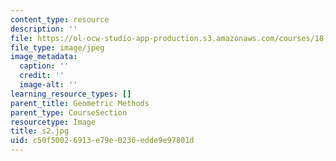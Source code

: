 ```yaml
---
content_type: resource
description: ''
file: https://ol-ocw-studio-app-production.s3.amazonaws.com/courses/18-03sc-differential-equations-fall-2011/c50f50026913e79e0236edde9e97801d_s2.jpg
file_type: image/jpeg
image_metadata:
  caption: ''
  credit: ''
  image-alt: ''
learning_resource_types: []
parent_title: Geometric Methods
parent_type: CourseSection
resourcetype: Image
title: s2.jpg
uid: c50f5002-6913-e79e-0236-edde9e97801d
---
```

